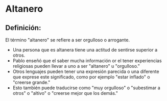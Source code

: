 # Altanero

## Definición: 

El término "altanero" se refiere a ser orgulloso o arrogante.

* Una persona que es altanera tiene una actitud de sentirse superior a otros.
* Pablo enseñó que el saber mucha información or el tener experiencias religiosas pueden llevar a uno a ser "altanero" u "orgulloso."
* Otros lenguajes pueden tener una expresión parecida o una diferente que exprese este significado, como por ejemplo "estar inflado" o "creerse grande."
* Esto también puede traducirse como "muy orgulloso" o "subestimar a otros" o "altivo" o "creerse mejor que los demás."

